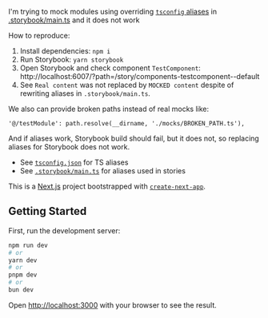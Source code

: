 I'm trying to mock modules using overriding [`tsconfig` aliases](https://nextjs.org/docs/app/getting-started/installation#set-up-absolute-imports-and-module-path-aliases) in [.storybook/main.ts](https://storybook.js.org/docs/get-started/frameworks/nextjs?renderer=react#with-module-aliases) and it does not work

How to reproduce:

1. Install dependencies: `npm i`
1. Run Storybook: `yarn storybook`
1. Open Storybook and check component `TestComponent`: http://localhost:6007/?path=/story/components-testcomponent--default
1. See `Real content` was not replaced by `MOCKED content` despite of rewriting aliases in `.storybook/main.ts`.

We also can provide broken paths instead of real mocks like:

```
'@/testModule': path.resolve(__dirname, './mocks/BROKEN_PATH.ts'),
```

And if aliases work, Storybook build should fail, but it does not, so replacing aliases for Storybook does not work.

* See [`tsconfig.json`](./tsconfig.json#L17-L20) for TS aliases
* See [`.storybook/main.ts`](./.storybook/main.ts#L21-L38) for aliases used in stories

This is a [Next.js](https://nextjs.org) project bootstrapped with [`create-next-app`](https://nextjs.org/docs/pages/api-reference/create-next-app).

## Getting Started

First, run the development server:

```bash
npm run dev
# or
yarn dev
# or
pnpm dev
# or
bun dev
```

Open [http://localhost:3000](http://localhost:3000) with your browser to see the result.
